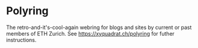 # Polyring

The retro-and-it's-cool-again webring for blogs and sites by current or past members of ETH Zurich.
See https://xyquadrat.ch/polyring for futher instructions.